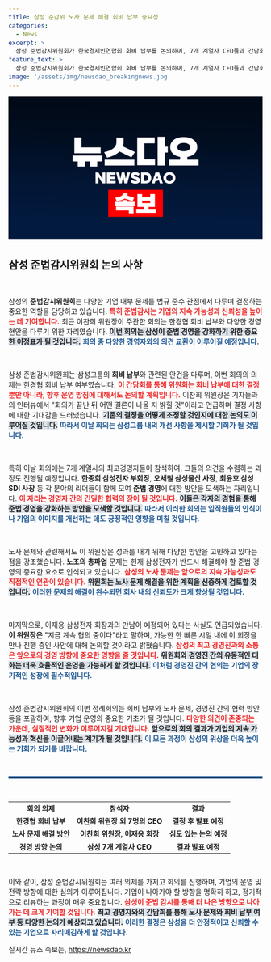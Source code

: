 ```yaml
---
title: 삼성 준감위 노사 문제 해결 회비 납부 중요성
categories:
  - News
excerpt: >
  삼성 준법감시위원회가 한국경제인연합회 회비 납부를 논의하며, 7개 계열사 CEO들과 간담회를 개최합니다. 이찬희 위원장은 노사 문제와 준법 경영에 대한 심도 있는 검토를 예고하며 이재용 회장과의 만남도 기대하고 있습니다. 클릭하세요!
feature_text: >
  삼성 준법감시위원회가 한국경제인연합회 회비 납부를 논의하며, 7개 계열사 CEO들과 간담회를 개최합니다. 이찬희 위원장은 노사 문제와 준법 경영에 대한 심도 있는 검토를 예고하며 이재용 회장과의 만남도 기대하고 있습니다. 클릭하세요!
image: '/assets/img/newsdao_breakingnews.jpg'
---
```


<p><img src="/assets/img/newsdao_breakingnews.jpg" alt="pcversion 속보" /></p>

<h2 data-ke-size="size26">삼성 준법감시위원회 논의 사항</h2>

<p data-ke-size="size16">&nbsp;</p>

<p>삼성의 <b>준법감시위원회</b>는 다양한 기업 내부 문제를 법규 준수 관점에서 다루며 결정하는 중요한 역할을 담당하고 있습니다. <b><span style="color: #ee2323;">특히 준법감시는 기업의 지속 가능성과 신뢰성을 높이는 데 기여합니다.</span></b> 최근 이찬희 위원장이 주관한 회의는 한경협 회비 납부와 다양한 경영 현안을 다루기 위한 자리였습니다. <b><span style="background-color: #21538527;">이번 회의는 삼성이 준법 경영을 강화하기 위한 중요한 이정표가 될 것입니다.</span></b> <b><span style="color: #1a5490;">회의 중 다양한 경영자와의 의견 교환이 이루어질 예정입니다.</span></b></p>

<p data-ke-size="size16">&nbsp;</p>

<p>삼성 준법감시위원회는 삼성그룹의 <b>회비 납부</b>와 관련된 안건을 다루며, 이번 회의의 의제는 한경협 회비 납부 여부였습니다. <b><span style="color: #ee2323;">이 간담회를 통해 위원회는 회비 납부에 대한 결정 뿐만 아니라, 향후 운영 방침에 대해서도 논의할 계획입니다.</span></b> 이찬희 위원장은 기자들과의 인터뷰에서 "회의가 끝난 뒤 어떤 결론이 나올 지 밝힐 것"이라고 언급하며 결정 사항에 대한 기대감을 드러냈습니다. <b><span style="background-color: #21538527;">기존의 결정을 어떻게 조정할 것인지에 대한 논의도 이루어질 것입니다.</span></b> <b><span style="color: #1a5490;">따라서 이날 회의는 삼성그룹 내의 개선 사항을 제시할 기회가 될 것입니다.</span></b></p>

<p data-ke-size="size16">&nbsp;</p>

<p>특히 이날 회의에는 7개 계열사의 최고경영자들이 참석하여, 그들의 의견을 수렴하는 과정도 진행될 예정입니다. <b>한종희 삼성전자 부회장</b>, <b>오세철 삼성물산 사장</b>, <b>최윤호 삼성SDI 사장</b> 등 각 분야의 리더들이 함께 모여 <b>준법 경영</b>에 대한 방안을 모색하는 자리입니다. <b><span style="color: #ee2323;">이 자리는 경영자 간의 긴밀한 협력의 장이 될 것입니다.</span></b> <b><span style="background-color: #21538527;">이들은 각자의 경험을 통해 준법 경영을 강화하는 방안을 모색할 것입니다.</span></b> <b><span style="color: #1a5490;">따라서 이러한 회의는 임직원들의 인식이나 기업의 이미지를 개선하는 데도 긍정적인 영향을 미칠 것입니다.</span></b></p>

<p data-ke-size="size16">&nbsp;</p>

<p>노사 문제와 관련해서도 이 위원장은 성과를 내기 위해 다양한 방안을 고민하고 있다는 점을 강조했습니다. <b>노조의 총파업</b> 문제는 현재 삼성전자가 반드시 해결해야 할 준법 경영의 중요한 요소로 인식되고 있습니다. <b><span style="color: #ee2323;">삼성의 노사 문제는 앞으로의 지속 가능성과도 직접적인 연관이 있습니다.</span></b> <b><span style="background-color: #21538527;">위원회는 노사 문제 해결을 위한 계획을 신중하게 검토할 것입니다.</span></b> <b><span style="color: #1a5490;">이러한 문제의 해결이 완수되면 회사 내의 신뢰도가 크게 향상될 것입니다.</span></b></p>

<p data-ke-size="size16">&nbsp;</p>

<p>마지막으로, 이재용 삼성전자 회장과의 만남이 예정되어 있다는 사실도 언급되었습니다. <b>이 위원장은</b> "지금 계속 협의 중이다"라고 말하며, 가능한 한 빠른 시일 내에 이 회장을 만나 진행 중인 사안에 대해 논의할 것이라고 밝혔습니다. <b><span style="color: #ee2323;">삼성의 최고 경영진과의 소통은 앞으로의 경영 방향에 중요한 영향을 줄 것입니다.</span></b> <b><span style="background-color: #21538527;">위원회와 경영진 간의 유동적인 대화는 더욱 효율적인 운영을 가능하게 할 것입니다.</span></b> <b><span style="color: #1a5490;">이처럼 경영진 간의 협의는 기업의 장기적인 성장에 필수적입니다.</span></b></p>

<p data-ke-size="size16">&nbsp;</p>

<p>삼성 준법감시위원회의 이번 정례회의는 회비 납부와 노사 문제, 경영진 간의 협력 방안 등을 포괄하여, 향후 기업 운영의 중요한 기초가 될 것입니다. <b><span style="color: #ee2323;">다양한 의견이 존중되는 가운데, 실질적인 변화가 이루어지길 기대합니다.</span></b> <b><span style="background-color: #21538527;">앞으로의 회의 결과가 기업의 지속 가능성과 혁신을 이끌어내는 계기가 될 것입니다.</span></b> <b><span style="color: #1a5490;">이 모든 과정이 삼성의 위상을 더욱 높이는 기회가 되기를 바랍니다.</span></b></p>

<p data-ke-size="size16">&nbsp;</p>

<hr style="border: 2px solid #1a5490;" />

<p data-ke-size="size16">&nbsp;</p>

<table style="width: 100%; border-collapse: collapse;">
    <tbody>
        <tr>
            <td style="text-align: center; height: 17px;"><b>회의 의제</b></td>
            <td style="text-align: center; height: 17px;"><b>참석자</b></td>
            <td style="text-align: center; height: 17px;"><b>결과</b></td>
        </tr>
        <tr>
            <td style="text-align: center; height: 17px;"><b>한경협 회비 납부</b></td>
            <td style="text-align: center; height: 17px;"><b>이찬희 위원장 외 7명의 CEO</b></td>
            <td style="text-align: center; height: 17px;"><b>결정 후 발표 예정</b></td>
        </tr>
        <tr>
            <td style="text-align: center; height: 17px;"><b>노사 문제 해결 방안</b></td>
            <td style="text-align: center; height: 17px;"><b>이찬희 위원장, 이재용 회장</b></td>
            <td style="text-align: center; height: 17px;"><b>심도 있는 논의 예정</b></td>
        </tr>
        <tr>
            <td style="text-align: center; height: 17px;"><b>경영 방향 논의</b></td>
            <td style="text-align: center; height: 17px;"><b>삼성 7개 계열사 CEO</b></td>
            <td style="text-align: center; height: 17px;"><b>결과 발표 예정</b></td>
        </tr>
    </tbody>
</table>

<p data-ke-size="size16">&nbsp;</p>

<p>이와 같이, 삼성 준법감시위원회는 여러 의제를 가지고 회의를 진행하며, 기업의 운영 및 전략 방향에 대한 심의가 이루어집니다. 기업이 나아가야 할 방향을 명확히 하고, 정기적으로 리뷰하는 과정이 매우 중요합니다. <b><span style="color: #ee2323;">삼성이 준법 감시를 통해 더 나은 방향으로 나아가는 데 크게 기여할 것입니다.</span></b> <b><span style="background-color: #21538527;">최고 경영자와의 간담회를 통해 노사 문제와 회비 납부 여부 등 다양한 논의가 예상되고 있습니다.</span></b> <b><span style="color: #1a5490;">이러한 결정은 삼성을 더 안정적이고 신뢰할 수 있는 기업으로 자리매김하게 할 것입니다.</span></b></p>
실시간 뉴스 속보는, <a href="https://newsdao.kr" rel="dofollow">https://newsdao.kr</a>


